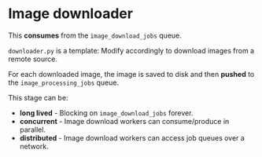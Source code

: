 # Image downloader

This **consumes** from the `image_download_jobs` queue.

`downloader.py` is a template: Modify accordingly to download images from a
remote source.

For each downloaded image, the image is saved to disk and then **pushed** to
the `image_processing_jobs` queue.

This stage can be:
* **long lived** - Blocking on `image_download_jobs` forever.
* **concurrent** - Image download workers can consume/produce in parallel.
* **distributed** - Image download workers can access job queues over a network.